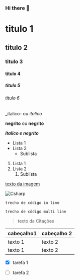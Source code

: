 ### Hi there 👋

<!-- Cabeçalho -->

# titulo 1
## titulo 2
### titulo 3
#### titulo 4
##### titulo 5
###### titulo 6

_italico- ou *italico*

__negrito__ ou **negrito**

___italico e negrito___

- Lista 1
- Lista 2
  - Sublista

1. Lista 1
2. Lista 2
    1. Sublista

[texto da imagem](https://t4logistica.com.br/site/wp-content/uploads/2020/01/Praia_coqueiral_5_Praias_ES_Transporte.png)

![Csharp](https://cdn.icon-icons.com/icons2/2415/PNG/512/csharp_plain_logo_icon_146577.png)

`trecho de código in line`

```trecho de código multi line```

> texto da Citações


| cabeçalho1 | cabeçalho 2 |
| ---------- | ----------- |
| texto 1    | texto 2     |
| texto 1    | texto 2     |

- [x] tarefa 1
- [ ] tarefa 2


<!--
**IsaacDevBr/IsaacDevBr** is a ✨ _special_ ✨ repository because its `README.md` (this file) appears on your GitHub profile.

Here are some ideas to get you started:

- 🔭 I’m currently working on ...
- 🌱 I’m currently learning ...
- 👯 I’m looking to collaborate on ...
- 🤔 I’m looking for help with ...
- 💬 Ask me about ...
- 📫 How to reach me: ...
- 😄 Pronouns: ...
- ⚡ Fun fact: ...
-->
